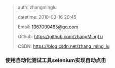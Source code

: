 >   auth: zhangminglu
>
>   datetime: 2018-03-16 20:45
>
>   Email: 1367000465@qq.com
>
>   Github: https://github.com/zhangMingLu
>
>   CSDN: https://blog.csdn.net/zhang_ming_lu



### 使用自动化测试工具selenium实现自动点击

